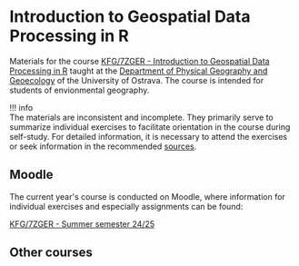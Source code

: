 # Introduction to Geospatial Data Processing in R

Materials for the course [KFG/7ZGER - Introduction to Geospatial Data Processing in R](https://is-stag.osu.cz/StagPortletsJSR168/CleanUrl?urlid=prohlizeni-predmet-sylabus&predmetZkrPrac=KFG&predmetZkrPred=7ZGER&predmetRok=2024&predmetSemestr=LS&plang=en) taught at the [Department of Physical Geography and Geoecology](https://kfg.osu.cz/) of the University of Ostrava. The course is intended for students of envionmental geography.

!!! info    
    The materials are inconsistent and incomplete. They primarily serve to summarize individual exercises to facilitate orientation in the course during self-study. For detailed information, it is necessary to attend the exercises or seek information in the recommended [sources](sources.md).

## Moodle
The current year's course is conducted on Moodle, where information for individual exercises and especially assignments can be found:

[KFG/7ZGER - Summer semester 24/25](https://moodle.osu.cz/course/view.php?id=9148)

## Other courses